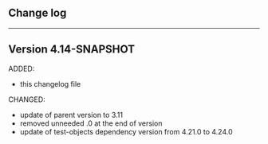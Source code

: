 ## Change log
----------------------

Version 4.14-SNAPSHOT
-------------

ADDED:
 
- this changelog file

CHANGED:

- update of parent version to 3.11
- removed unneeded .0 at the end of version
- update of test-objects dependency version from 4.21.0 to 4.24.0 
